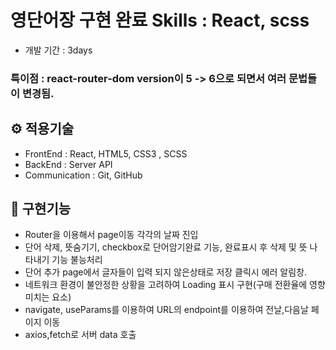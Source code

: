 # 영단어장 구현 완료 Skills : React, scss

- 개발 기간 : 3days

### 특이점 : react-router-dom version이 5 -> 6으로 되면서 여러 문법들이 변경됨.

## ⚙️ 적용기술

- FrontEnd : React, HTML5, CSS3 , SCSS
- BackEnd : Server API
- Communication : Git, GitHub

## 📒 구현기능

- Router을 이용해서 page이동 각각의 날짜 진입
- 단어 삭제, 뜻숨기기, checkbox로 단어암기완료 기능, 완료표시 후 삭제 및 뜻 나타내기 기능 불능처리
- 단어 추가 page에서 글자들이 입력 되지 않은상태로 저장 클릭시 에러 알림창.
- 네트워크 환경이 불안정한 상황을 고려하여 Loading 표시 구현(구매 전환율에 영향 미치는 요소)
- navigate, useParams를 이용하여 URL의 endpoint를 이용하여 전날,다음날 페이지 이동
- axios,fetch로 서버 data 호출
